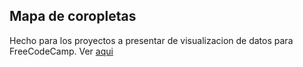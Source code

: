 ## Mapa de coropletas 
Hecho para los proyectos a presentar de visualizacion de datos para FreeCodeCamp. Ver [aqui](https://never130.github.io/fc-chropleth-map/)
